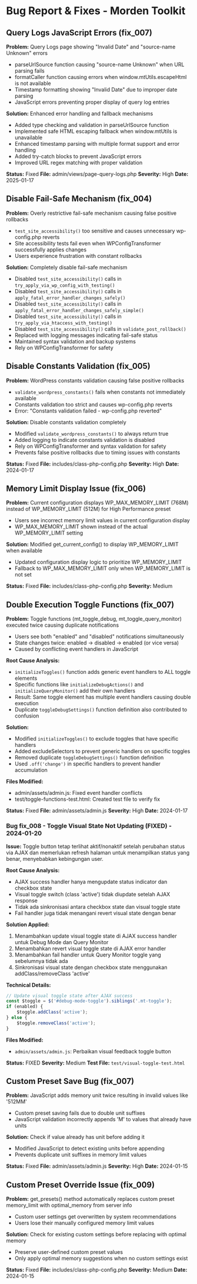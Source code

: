 # Bug Report & Fixes - Morden Toolkit

## Query Logs JavaScript Errors (fix_007)

**Problem:** Query Logs page showing "Invalid Date" and "source-name Unknown" errors
- parseUrlSource function causing "source-name Unknown" when URL parsing fails
- formatCaller function causing errors when window.mtUtils.escapeHtml is not available
- Timestamp formatting showing "Invalid Date" due to improper date parsing
- JavaScript errors preventing proper display of query log entries

**Solution:** Enhanced error handling and fallback mechanisms
- Added type checking and validation in parseUrlSource function
- Implemented safe HTML escaping fallback when window.mtUtils is unavailable
- Enhanced timestamp parsing with multiple format support and error handling
- Added try-catch blocks to prevent JavaScript errors
- Improved URL regex matching with proper validation

**Status:** Fixed
**File:** admin/views/page-query-logs.php
**Severity:** High
**Date:** 2025-01-17

## Disable Fail-Safe Mechanism (fix_004)

**Problem:** Overly restrictive fail-safe mechanism causing false positive rollbacks
- `test_site_accessibility()` too sensitive and causes unnecessary wp-config.php reverts
- Site accessibility tests fail even when WPConfigTransformer successfully applies changes
- Users experience frustration with constant rollbacks

**Solution:** Completely disable fail-safe mechanism
- Disabled `test_site_accessibility()` calls in `try_apply_via_wp_config_with_testing()`
- Disabled `test_site_accessibility()` calls in `apply_fatal_error_handler_changes_safely()`
- Disabled `test_site_accessibility()` calls in `apply_fatal_error_handler_changes_safely_simple()`
- Disabled `test_site_accessibility()` calls in `try_apply_via_htaccess_with_testing()`
- Disabled `test_site_accessibility()` calls in `validate_post_rollback()`
- Replaced with logging messages indicating fail-safe status
- Maintained syntax validation and backup systems
- Rely on WPConfigTransformer for safety

## Disable Constants Validation (fix_005)

**Problem:** WordPress constants validation causing false positive rollbacks
- `validate_wordpress_constants()` fails when constants not immediately available
- Constants validation too strict and causes wp-config.php reverts
- Error: "Constants validation failed - wp-config.php reverted"

**Solution:** Disable constants validation completely
- Modified `validate_wordpress_constants()` to always return true
- Added logging to indicate constants validation is disabled
- Rely on WPConfigTransformer and syntax validation for safety
- Prevents false positive rollbacks due to timing issues with constants

**Status:** Fixed
**File:** includes/class-php-config.php
**Severity:** High
**Date:** 2024-01-17

## Memory Limit Display Issue (fix_006)

**Problem:** Current configuration displays WP_MAX_MEMORY_LIMIT (768M) instead of WP_MEMORY_LIMIT (512M) for High Performance preset
- Users see incorrect memory limit values in current configuration display
- WP_MAX_MEMORY_LIMIT shown instead of the actual WP_MEMORY_LIMIT setting

**Solution:** Modified get_current_config() to display WP_MEMORY_LIMIT when available
- Updated configuration display logic to prioritize WP_MEMORY_LIMIT
- Fallback to WP_MAX_MEMORY_LIMIT only when WP_MEMORY_LIMIT is not set

**Status:** Fixed
**File:** includes/class-php-config.php
**Severity:** Medium

## Double Execution Toggle Functions (fix_007)

**Problem:** Toggle functions (mt_toggle_debug, mt_toggle_query_monitor) executed twice causing duplicate notifications
- Users see both "enabled" and "disabled" notifications simultaneously
- State changes twice: enabled → disabled → enabled (or vice versa)
- Caused by conflicting event handlers in JavaScript

**Root Cause Analysis:**
- `initializeToggles()` function adds generic event handlers to ALL toggle elements
- Specific functions like `initializeDebugActions()` and `initializeQueryMonitor()` add their own handlers
- Result: Same toggle element has multiple event handlers causing double execution
- Duplicate `toggleDebugSettings()` function definition also contributed to confusion

**Solution:** 
- Modified `initializeToggles()` to exclude toggles that have specific handlers
- Added excludeSelectors to prevent generic handlers on specific toggles
- Removed duplicate `toggleDebugSettings()` function definition
- Used `.off('change')` in specific handlers to prevent handler accumulation

**Files Modified:**
- admin/assets/admin.js: Fixed event handler conflicts
- test/toggle-functions-test.html: Created test file to verify fix

**Status:** Fixed
**File:** admin/assets/admin.js
**Severity:** High
**Date:** 2024-01-17

### Bug fix_008 - Toggle Visual State Not Updating (FIXED) - 2024-01-20

**Issue:** Toggle button tetap terlihat aktif/nonaktif setelah perubahan status via AJAX dan memerlukan refresh halaman untuk menampilkan status yang benar, menyebabkan kebingungan user.

**Root Cause Analysis:**
- AJAX success handler hanya mengupdate status indicator dan checkbox state
- Visual toggle switch (class 'active') tidak diupdate setelah AJAX response
- Tidak ada sinkronisasi antara checkbox state dan visual toggle state
- Fail handler juga tidak menangani revert visual state dengan benar

**Solution Applied:**
1. Menambahkan update visual toggle state di AJAX success handler untuk Debug Mode dan Query Monitor
2. Menambahkan revert visual toggle state di AJAX error handler
3. Menambahkan fail handler untuk Query Monitor toggle yang sebelumnya tidak ada
4. Sinkronisasi visual state dengan checkbox state menggunakan addClass/removeClass 'active'

**Technical Details:**
```javascript
// Update visual toggle state after AJAX success
const $toggle = $('#debug-mode-toggle').siblings('.mt-toggle');
if (enabled) {
    $toggle.addClass('active');
} else {
    $toggle.removeClass('active');
}
```

**Files Modified:**
- `admin/assets/admin.js`: Perbaikan visual feedback toggle button

**Status:** FIXED
**Severity:** Medium
**Test File:** `test/visual-toggle-test.html`

## Custom Preset Save Bug (fix_007)

**Problem:** JavaScript adds memory unit twice resulting in invalid values like '512MM'
- Custom preset saving fails due to double unit suffixes
- JavaScript validation incorrectly appends 'M' to values that already have units

**Solution:** Check if value already has unit before adding it
- Modified JavaScript to detect existing units before appending
- Prevents duplicate unit suffixes in memory limit values

**Status:** Fixed
**File:** admin/assets/admin.js
**Severity:** High
**Date:** 2024-01-15

## Custom Preset Override Issue (fix_009)

**Problem:** get_presets() method automatically replaces custom preset memory_limit with optimal_memory from server info
- Custom user settings get overwritten by system recommendations
- Users lose their manually configured memory limit values

**Solution:** Check for existing custom settings before replacing with optimal memory
- Preserve user-defined custom preset values
- Only apply optimal memory suggestions when no custom settings exist

**Status:** Fixed
**File:** includes/class-php-config.php
**Severity:** Medium
**Date:** 2024-01-15